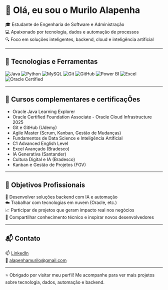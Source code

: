 # 👋 Olá, eu sou o Murilo Alapenha

🎓 Estudante de Engenharia de Software e Administração  
💻 Apaixonado por tecnologia, dados e automação de processos  
🔍 Foco em soluções inteligentes, backend, cloud e inteligência artificial

---

## 🚀 Tecnologias e Ferramentas

![Java](https://img.shields.io/badge/Java-007396?style=for-the-badge&logo=java&logoColor=white)
![Python](https://img.shields.io/badge/Python-3776AB?style=for-the-badge&logo=python&logoColor=white)
![MySQL](https://img.shields.io/badge/MySQL-005C84?style=for-the-badge&logo=mysql&logoColor=white)
![Git](https://img.shields.io/badge/Git-F05032?style=for-the-badge&logo=git&logoColor=white)
![GitHub](https://img.shields.io/badge/GitHub-181717?style=for-the-badge&logo=github&logoColor=white)
![Power BI](https://img.shields.io/badge/Power%20BI-F2C811?style=for-the-badge&logo=powerbi&logoColor=black)
![Excel](https://img.shields.io/badge/Excel-217346?style=for-the-badge&logo=microsoft-excel&logoColor=white)
![Oracle Certified](https://img.shields.io/badge/Oracle_Cloud-Oracle_Foundation_Associate-F80000?style=for-the-badge&logo=oracle&logoColor=white)

---

## 📜 Cursos complementares e certificaçÕes
- Oracle Java Learning Explorer 
- Oracle Certified Foundation Associate - Oracle Cloud Infrastructure 2025
- Git e GitHub (Udemy)
- Agile Master (Scrum, Kanban, Gestão de Mudanças)
- Fundamentos de Data Science e Inteligência Artificial
- C1 Advanced English Level
- Excel Avançado (Bradesco)
- IA Generativa (Santander)
- Cultura Digital e IA (Bradesco)
- Kanban e Gestão de Projetos (FGV)

---

## 🎯 Objetivos Profissionais

🔧 Desenvolver soluções backend com IA e automação  
☁️ Trabalhar com tecnologias em nuvem (Oracle, etc.)  
📈 Participar de projetos que geram impacto real nos negócios  
🧠 Compartilhar conhecimento técnico e inspirar novos desenvolvedores



---

## 📬 Contato

📫 [LinkedIn](https://www.linkedin.com/in/muriloalapenha/)  
📧 alapenhamurilo@gmail.com

---

⭐ Obrigado por visitar meu perfil! Me acompanhe para ver mais projetos sobre tecnologia, dados, automação e backend.
